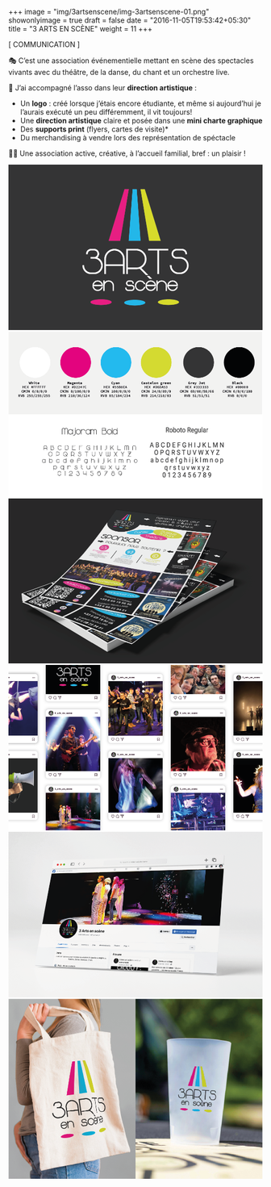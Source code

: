 +++
image = "img/3artsenscene/img-3artsenscene-01.png"
showonlyimage = true
draft = false
date = "2016-11-05T19:53:42+05:30"
title = "3 ARTS EN SCÈNE"
weight = 11
+++

[ COMMUNICATION ]
<!--more-->

🎭 C’est une association événementielle mettant en scène des spectacles vivants avec du théâtre, de la danse, du chant et un orchestre live.

📌 J’ai accompagné l’asso dans leur **direction artistique** :
* Un **logo** : créé lorsque j’étais encore étudiante, et même si aujourd’hui je l’aurais exécuté un peu différemment, il vit toujours!
* Une  **direction artistique** claire et posée dans une **mini charte graphique** 
* Des **supports print** (flyers, cartes de visite)* 
* Du merchandising à vendre lors des représentation de spéctacle

👌🏻 Une association active, créative, à l’accueil familial, bref : un plaisir !

![This is me][1]
![This is me][2]
![This is me][3]
![This is me][4]
![This is me][5]
![This is me][6]


[1]: /img/3artsenscene/img-3artsenscene-01.png
[2]: /img/3artsenscene/img-3artsenscene-02.png
[3]: /img/3artsenscene/img-3artsenscene-03.png
[4]: /img/3artsenscene/img-3artsenscene-04.png
[5]: /img/3artsenscene/img-3artsenscene-05.png
[6]: /img/3artsenscene/img-3artsenscene-06.png
